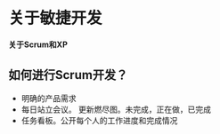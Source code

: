 # 关于敏捷开发
**关于Scrum和XP**

## 如何进行Scrum开发？
- 明确的产品需求
- 每日站立会议。 更新燃尽图。未完成，正在做，已完成
- 任务看板。公开每个人的工作进度和完成情况
